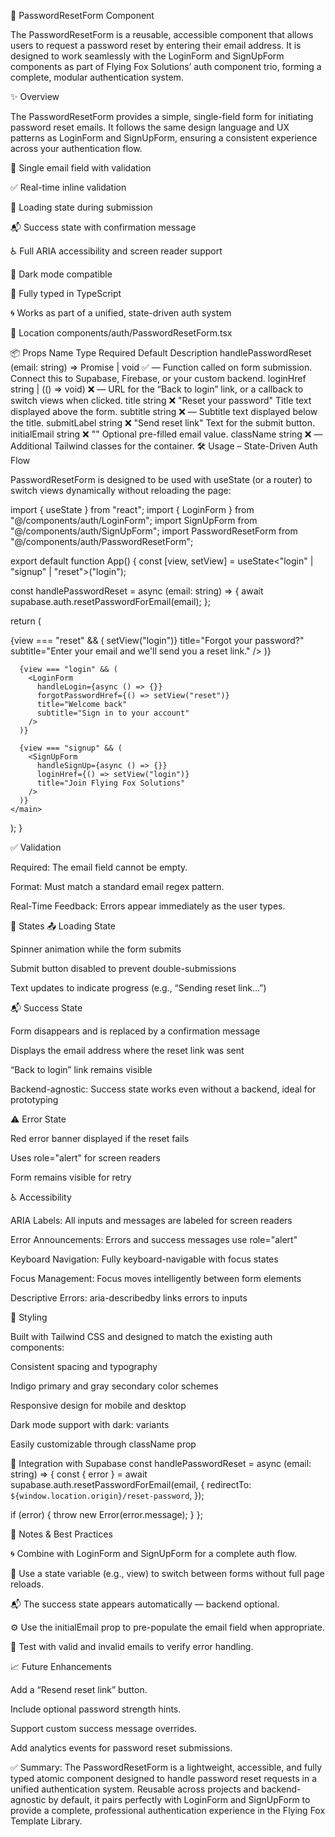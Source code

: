 🔐 PasswordResetForm Component

The PasswordResetForm is a reusable, accessible component that allows users to request a password reset by entering their email address. It is designed to work seamlessly with the LoginForm and SignUpForm components as part of Flying Fox Solutions’ auth component trio, forming a complete, modular authentication system.

✨ Overview

The PasswordResetForm provides a simple, single-field form for initiating password reset emails. It follows the same design language and UX patterns as LoginForm and SignUpForm, ensuring a consistent experience across your authentication flow.

📧 Single email field with validation

✅ Real-time inline validation

🔄 Loading state during submission

📬 Success state with confirmation message

♿ Full ARIA accessibility and screen reader support

🌙 Dark mode compatible

🧰 Fully typed in TypeScript

🌀 Works as part of a unified, state-driven auth system

📁 Location
components/auth/PasswordResetForm.tsx

📦 Props
Name Type Required Default Description
handlePasswordReset (email: string) => Promise<void> | void ✅ — Function called on form submission. Connect this to Supabase, Firebase, or your custom backend.
loginHref string | (() => void) ❌ — URL for the “Back to login” link, or a callback to switch views when clicked.
title string ❌ "Reset your password" Title text displayed above the form.
subtitle string ❌ — Subtitle text displayed below the title.
submitLabel string ❌ "Send reset link" Text for the submit button.
initialEmail string ❌ "" Optional pre-filled email value.
className string ❌ — Additional Tailwind classes for the container.
🛠️ Usage – State-Driven Auth Flow

PasswordResetForm is designed to be used with useState (or a router) to switch views dynamically without reloading the page:

import { useState } from "react";
import { LoginForm } from "@/components/auth/LoginForm";
import SignUpForm from "@/components/auth/SignUpForm";
import PasswordResetForm from "@/components/auth/PasswordResetForm";

export default function App() {
const [view, setView] = useState<"login" | "signup" | "reset">("login");

const handlePasswordReset = async (email: string) => {
await supabase.auth.resetPasswordForEmail(email);
};

return (
<main className="min-h-screen grid place-items-center bg-gray-100 dark:bg-gray-950 p-6">
{view === "reset" && (
<PasswordResetForm
handlePasswordReset={handlePasswordReset}
loginHref={() => setView("login")}
title="Forgot your password?"
subtitle="Enter your email and we'll send you a reset link."
/>
)}

      {view === "login" && (
        <LoginForm
          handleLogin={async () => {}}
          forgotPasswordHref={() => setView("reset")}
          title="Welcome back"
          subtitle="Sign in to your account"
        />
      )}

      {view === "signup" && (
        <SignUpForm
          handleSignUp={async () => {}}
          loginHref={() => setView("login")}
          title="Join Flying Fox Solutions"
        />
      )}
    </main>

);
}

✅ Validation

Required: The email field cannot be empty.

Format: Must match a standard email regex pattern.

Real-Time Feedback: Errors appear immediately as the user types.

🔄 States
📤 Loading State

Spinner animation while the form submits

Submit button disabled to prevent double-submissions

Text updates to indicate progress (e.g., “Sending reset link…”)

📬 Success State

Form disappears and is replaced by a confirmation message

Displays the email address where the reset link was sent

“Back to login” link remains visible

Backend-agnostic: Success state works even without a backend, ideal for prototyping

⚠️ Error State

Red error banner displayed if the reset fails

Uses role="alert" for screen readers

Form remains visible for retry

♿ Accessibility

ARIA Labels: All inputs and messages are labeled for screen readers

Error Announcements: Errors and success messages use role="alert"

Keyboard Navigation: Fully keyboard-navigable with focus states

Focus Management: Focus moves intelligently between form elements

Descriptive Errors: aria-describedby links errors to inputs

🎨 Styling

Built with Tailwind CSS and designed to match the existing auth components:

Consistent spacing and typography

Indigo primary and gray secondary color schemes

Responsive design for mobile and desktop

Dark mode support with dark: variants

Easily customizable through className prop

🔌 Integration with Supabase
const handlePasswordReset = async (email: string) => {
const { error } = await supabase.auth.resetPasswordForEmail(email, {
redirectTo: `${window.location.origin}/reset-password`,
});

if (error) {
throw new Error(error.message);
}
};

🧠 Notes & Best Practices

🌀 Combine with LoginForm and SignUpForm for a complete auth flow.

🔁 Use a state variable (e.g., view) to switch between forms without full page reloads.

📬 The success state appears automatically — backend optional.

⚙️ Use the initialEmail prop to pre-populate the email field when appropriate.

🧪 Test with valid and invalid emails to verify error handling.

📈 Future Enhancements

Add a “Resend reset link” button.

Include optional password strength hints.

Support custom success message overrides.

Add analytics events for password reset submissions.

✅ Summary:
The PasswordResetForm is a lightweight, accessible, and fully typed atomic component designed to handle password reset requests in a unified authentication system. Reusable across projects and backend-agnostic by default, it pairs perfectly with LoginForm and SignUpForm to provide a complete, professional authentication experience in the Flying Fox Template Library.
